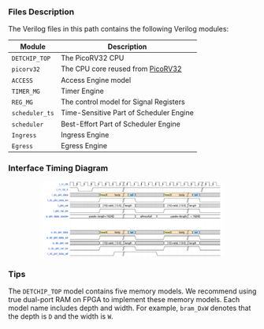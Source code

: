 ### Files Description

The Verilog files in this path contains the following Verilog modules:

| Module                   | Description                                                              |
| ------------------------ | ------------------------------------------------------------------------ |
| `DETCHIP_TOP`            | The PicoRV32 CPU                                                         |
| `picorv32`               | The CPU core reused from [PicoRV32](https://github.com/YosysHQ/picorv32) |
| `ACCESS`                 | Access Engine model                                                      |
| `TIMER_MG`               | Timer Engine                                                             |
| `REG_MG`                 | The control model for Signal Registers                                   |
| `scheduler_ts`           | Time-Sensitive Part of Scheduler Engine                                  |
| `scheduler`              | Best-Effort Part of Scheduler Engine                                     |
| `Ingress`                | Ingress Engine                                                           |
| `Egress`                 | Egress Engine                                                            |

### Interface Timing Diagram

<div align="center"><img src="../Doc/DetChip_wavedrom.svg" alt="DetChip Interface Timing Diagram" width=370></div>

<!-- 
{signal: [
  {name: 'i_rv_clk',           wave: 'pP.....|..........|..'},
  {name: 'i_rv_rst_n',         wave: '10.1...|..........|..'},
  {name: 'i_dc_pkt_data',      wave: 'x...34.|5x...34.|5x..', data: ['head', 'body', 'tail', 'head', 'body', 'tail']},
  {name: 'i_dc_pkt_data_en',   wave: '0...1..|.0...1..|.0..'},
  {name: 'i_pkt_val',          wave: 'x...2..|.x...2..|.x..', data:['[15]:valid, [13:0]    :length', '[15]:valid, [13:0]    :length']},
  {name: 'i_pkt_val_en',       wave: '0...1..|.0...1..|.0..'},
  {name: 'o_pkt_data_usedw',   wave: '2......|.2..2...|....', data:['usedw+length<1024B', 'allmostfull', 'usedw+length     < 1024B          ']},
  {},
  {},
  {name: 'o_dc_pkt_data',      wave: 'x...34.|5x...34.|5x..', data: ['head', 'body', 'tail', 'head', 'body', 'tail']},
  {name: 'o_dc_pkt_data_en',   wave: '0...1..|.0...1..|.0..'},
  {name: 'o_dc_pkt_val',       wave: 'x...2..|.x...2..|.x..', data:['[15]:valid, [13:0]    :length', '[15]:valid, [13:0]    :length']},
  {name: 'o_dc_pkt_val_en',    wave: '0...1..|.0...1..|.0..'},
  {name: 'i_dc_pkt_data_alf',  wave: '0.....1|....0........'}
]
}
 -->

### Tips

The `DETCHIP_TOP` model contains five memory models. We recommend using true dual-port RAM on FPGA to implement these memory models. Each model name includes depth and width. For example, `bram_DxW` denotes that the depth is `D` and the width is `W`.